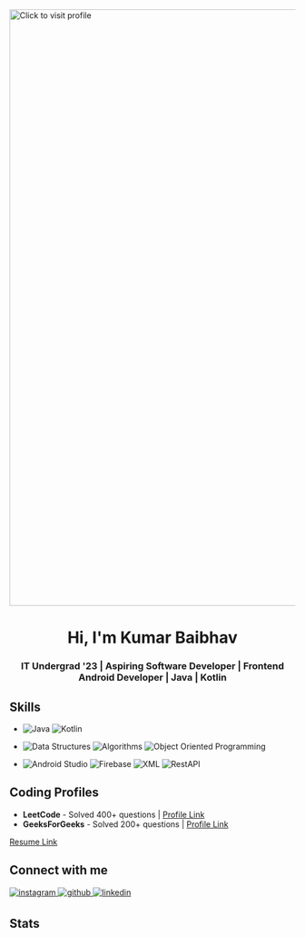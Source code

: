 <a href="https://leetcode.com/baibhavrajputt/">
<img src="https://drive.google.com/uc?export=view&id=1HWatXypJhdDKYVw-LfXmMaDsez5avd-p" style="width: 1050px; max-width: 100%; height: auto" title="Click to visit profile" />
</a>
<h1 align="center">Hi, I'm Kumar Baibhav</h1>
<h3 align="center">IT Undergrad '23 | Aspiring Software Developer | Frontend Android Developer | Java | Kotlin</h3>

## Skills
- <img alt="Java" src="https://img.shields.io/badge/java-%23ED8B00.svg?&style=for-the-badge&logo=java&logoColor=white"/> <img alt="Kotlin" src="https://img.shields.io/badge/kotlin-%23FF26BE.svg?&style=for-the-badge&logo=kotlin&logoColor=white" /> 

- <img alt="Data Structures" src="https://img.shields.io/badge/data_structures-%23009500.svg?&style=for-the-badge&logo=data_structures&logoColor=white"/> <img alt="Algorithms" src="https://img.shields.io/badge/algorithms-%230010D5.svg?&style=for-the-badge&logo=algorithms&logoColor=white" />  <img alt="Object Oriented Programming" src="https://img.shields.io/badge/object_oriented_programming-%230095D5.svg?&style=for-the-badge&logo=object_oriented_programming&logoColor=white" /> 

- <img alt="Android Studio" src="https://img.shields.io/badge/android_studio-%230099F0.svg?&style=for-the-badge&logo=android_studio&logoColor=white"/> <img alt="Firebase" src="https://img.shields.io/badge/firebase-%23ED8B00.svg?&style=for-the-badge&logo=firebase&logoColor=white" />  <img alt="XML" src="https://img.shields.io/badge/xml-%23FF26BE.svg?&style=for-the-badge&logo=xml&logoColor=white" /> <img alt="RestAPI" src="https://img.shields.io/badge/restapi-%23000000.svg?&style=for-the-badge&logo=restapi&logoColor=white" /> 

<!-- - **Java** | **Kotlin**
- **Data Structures | Algorithms | Obejct Oriented Programming**
- **Android Studio | Firebase | XML | RestAPIs** -->

## Coding Profiles
- **LeetCode** - Solved 400+ questions | [Profile Link](https://leetcode.com/baibhavrajputt/)
- **GeeksForGeeks** - Solved 200+ questions | [Profile Link](https://auth.geeksforgeeks.org/user/baibhavrajputt/profile/)


[Resume Link](https://drive.google.com/file/d/1IcMXeMedm0oqpuSO4_6mLN78A9OIBZ5F/view?usp=sharing)
  
## Connect with me  
<div align="left">
<a href="mailto:baibhavrajputt@gmail.com" target="_blank">
<img src=https://img.shields.io/badge/gmail-%23000000.svg?&style=for-the-badge&logo=gmail&logoColor=white alt=instagram style="margin-bottom: 5px;" />
</a>  
<a href="https://github.com/baibhavrajput" target="_blank">
<img src=https://img.shields.io/badge/github-%2324292e.svg?&style=for-the-badge&logo=github&logoColor=white alt=github style="margin-bottom: 5px;" />
</a>
<a href="https://linkedin.com/in/kumarbaibhav11" target="_blank">
<img src=https://img.shields.io/badge/linkedin-%231E77B5.svg?&style=for-the-badge&logo=linkedin&logoColor=white alt=linkedin style="margin-bottom: 5px;" />
</a>
</div>    

## Stats


  

<!--- </a>

<p align="left"> <img src="https://komarev.com/ghpvc/?username=baibhavrajput&label=Profile%20views&color=0e75b6&style=flat" alt="baibhavrajput" /> </p>

<kbr>
<img align="left" src="https://github-readme-stats.vercel.app/api/top-langs?username=baibhavrajput&show_icons=true&locale=en&layout=compact" alt="baibhavrajput" />
</kbr>

<img align="left" src="https://github-readme-stats.vercel.app/api?username=baibhavrajput&show_icons=true&locale=en" alt="baibhavrajput" />
  

<a href="https://github.com/baibhavrajput/Campus-Connect-Kotlin-Android">
  <img align="center" src="https://github-readme-stats.vercel.app/api/pin/?username=baibhavrajput&repo=Campus-Connect-Kotlin-Android&theme=radical" />

</a>
<a href="https://github.com/baibhavrajput/FitMe-app-Android-Kotlin">
 <img align="center" src="https://github-readme-stats.vercel.app/api/pin/?username=baibhavrajput&repo=FitMe-app-Android-Kotlin&theme=dark" />
</a>

<div align="center"> -->
